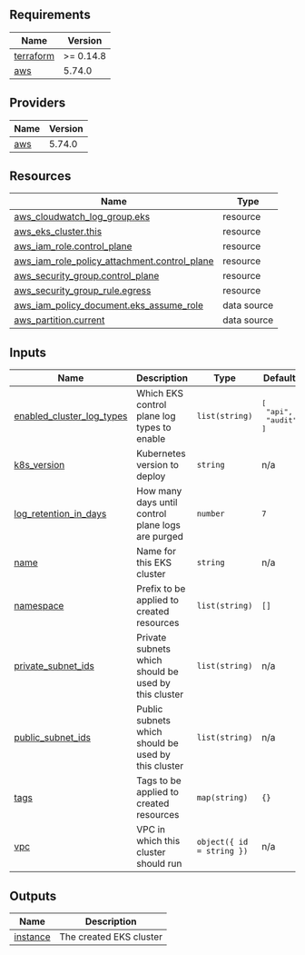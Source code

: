 <!-- BEGIN_TF_DOCS -->
## Requirements

| Name | Version |
|------|---------|
| <a name="requirement_terraform"></a> [terraform](#requirement\_terraform) | >= 0.14.8 |
| <a name="requirement_aws"></a> [aws](#requirement\_aws) | 5.74.0 |

## Providers

| Name | Version |
|------|---------|
| <a name="provider_aws"></a> [aws](#provider\_aws) | 5.74.0 |

## Resources

| Name | Type |
|------|------|
| [aws_cloudwatch_log_group.eks](https://registry.terraform.io/providers/hashicorp/aws/5.74.0/docs/resources/cloudwatch_log_group) | resource |
| [aws_eks_cluster.this](https://registry.terraform.io/providers/hashicorp/aws/5.74.0/docs/resources/eks_cluster) | resource |
| [aws_iam_role.control_plane](https://registry.terraform.io/providers/hashicorp/aws/5.74.0/docs/resources/iam_role) | resource |
| [aws_iam_role_policy_attachment.control_plane](https://registry.terraform.io/providers/hashicorp/aws/5.74.0/docs/resources/iam_role_policy_attachment) | resource |
| [aws_security_group.control_plane](https://registry.terraform.io/providers/hashicorp/aws/5.74.0/docs/resources/security_group) | resource |
| [aws_security_group_rule.egress](https://registry.terraform.io/providers/hashicorp/aws/5.74.0/docs/resources/security_group_rule) | resource |
| [aws_iam_policy_document.eks_assume_role](https://registry.terraform.io/providers/hashicorp/aws/5.74.0/docs/data-sources/iam_policy_document) | data source |
| [aws_partition.current](https://registry.terraform.io/providers/hashicorp/aws/5.74.0/docs/data-sources/partition) | data source |

## Inputs

| Name | Description | Type | Default | Required |
|------|-------------|------|---------|:--------:|
| <a name="input_enabled_cluster_log_types"></a> [enabled\_cluster\_log\_types](#input\_enabled\_cluster\_log\_types) | Which EKS control plane log types to enable | `list(string)` | <pre>[<br>  "api",<br>  "audit"<br>]</pre> | no |
| <a name="input_k8s_version"></a> [k8s\_version](#input\_k8s\_version) | Kubernetes version to deploy | `string` | n/a | yes |
| <a name="input_log_retention_in_days"></a> [log\_retention\_in\_days](#input\_log\_retention\_in\_days) | How many days until control plane logs are purged | `number` | `7` | no |
| <a name="input_name"></a> [name](#input\_name) | Name for this EKS cluster | `string` | n/a | yes |
| <a name="input_namespace"></a> [namespace](#input\_namespace) | Prefix to be applied to created resources | `list(string)` | `[]` | no |
| <a name="input_private_subnet_ids"></a> [private\_subnet\_ids](#input\_private\_subnet\_ids) | Private subnets which should be used by this cluster | `list(string)` | n/a | yes |
| <a name="input_public_subnet_ids"></a> [public\_subnet\_ids](#input\_public\_subnet\_ids) | Public subnets which should be used by this cluster | `list(string)` | n/a | yes |
| <a name="input_tags"></a> [tags](#input\_tags) | Tags to be applied to created resources | `map(string)` | `{}` | no |
| <a name="input_vpc"></a> [vpc](#input\_vpc) | VPC in which this cluster should run | `object({ id = string })` | n/a | yes |

## Outputs

| Name | Description |
|------|-------------|
| <a name="output_instance"></a> [instance](#output\_instance) | The created EKS cluster |
<!-- END_TF_DOCS -->
